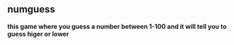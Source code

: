 ## numguess

**this game where you guess a number between 1-100 and it will tell you to guess higer or lower**